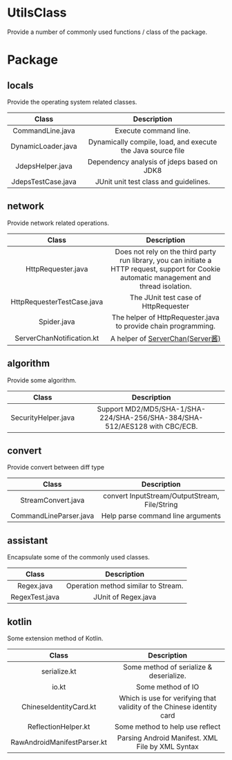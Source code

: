# UtilsClass
Provide a number of commonly used functions / class of the package.

# Package

## locals
Provide the operating system related classes.

Class|Description
:---:|:---:
CommandLine.java|Execute command line.
DynamicLoader.java|Dynamically compile, load, and execute the Java source file
JdepsHelper.java|Dependency analysis of jdeps based on JDK8
JdepsTestCase.java|JUnit unit test class and guidelines.

## network
Provide network related operations.

Class|Description
:---:|:---:
HttpRequester.java|Does not rely on the third party run library, you can initiate a HTTP request, support for Cookie automatic management and thread isolation.
HttpRequesterTestCase.java|The JUnit test case of HttpRequester
Spider.java|The helper of HttpRequester.java to provide chain programming.
ServerChanNotification.kt|A helper of [ServerChan(Server酱)][ServerChan]

## algorithm
Provide some algorithm.

Class|Description
:---:|:---:
SecurityHelper.java|Support MD2/MD5/SHA-1/SHA-224/SHA-256/SHA-384/SHA-512/AES128 with CBC/ECB.

## convert
Provide convert between diff type

Class|Description
:---:|:---:
StreamConvert.java|convert InputStream/OutputStream, File/String
CommandLineParser.java|Help parse command line arguments

## assistant
Encapsulate some of the commonly used classes.

Class|Description
:---:|:---:
Regex.java|Operation method similar to Stream.
RegexTest.java|JUnit of Regex.java

## kotlin
Some extension method of Kotlin.

Class|Description
:---:|:---:
serialize.kt|Some method of serialize & deserialize.
io.kt|Some method of IO
ChineseIdentityCard.kt|Which is use for verifying that validity of the Chinese identity card
ReflectionHelper.kt|Some method to help use reflect
RawAndroidManifestParser.kt|Parsing Android Manifest. XML File by XML Syntax

[ServerChan]:https://sc.ftqq.com
